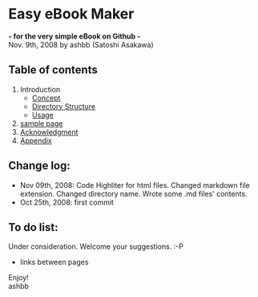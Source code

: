 Easy eBook Maker
===================
**- for the very simple eBook on Github -** <br>
Nov. 9th, 2008 by ashbb (Satoshi Asakawa)

Table of contents
-----------------
1. Introduction
	- [Concept](http://github.com/ashbb/easy_ebook_maker/tree/master/md/00101_Concept.md)
	- [Directory Structure ](http://github.com/ashbb/easy_ebook_maker/tree/master/md/00102_Directory_Structure_.md)
	- [Usage](http://github.com/ashbb/easy_ebook_maker/tree/master/md/00103_Usage.md)
2. [sample page](http://github.com/ashbb/easy_ebook_maker/tree/master/md/00200_sample_page.md)
3. [Acknowledgment](http://github.com/ashbb/easy_ebook_maker/tree/master/md/00300_Acknowledgment.md)
4. [Appendix](http://github.com/ashbb/easy_ebook_maker/tree/master/md/00400_Appendix.md)

Change log:
-----------
- Nov 09th, 2008: Code Highliter for html files. Changed markdown file extension. Changed directory name. Wrote some .md files' contents.
- Oct 25th, 2008: first commit

To do list:
-----------
Under consideration. Welcome your suggestions. :-P
- links between pages

Enjoy!<br>
ashbb

